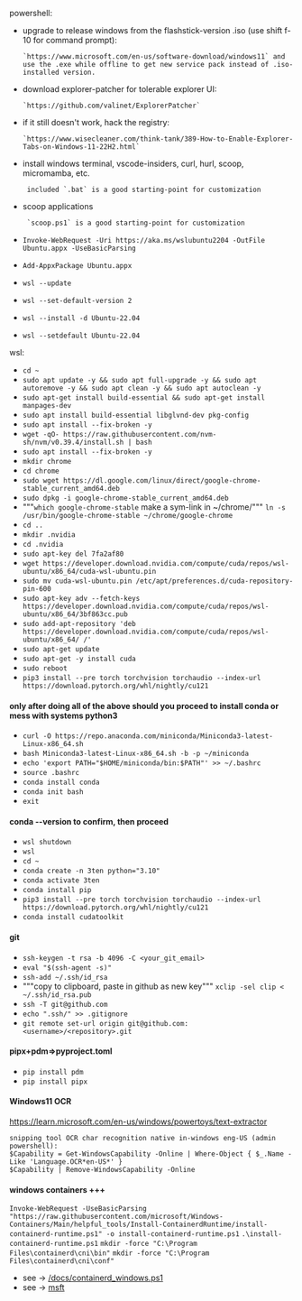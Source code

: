 powershell:
 - upgrade to release windows from the flashstick-version .iso (use shift f-10 for command prompt): 
 
       `https://www.microsoft.com/en-us/software-download/windows11` and use the .exe while offline to get new service pack instead of .iso-installed version.
 - download explorer-patcher for tolerable explorer UI:

       `https://github.com/valinet/ExplorerPatcher`
 - if it still doesn't work, hack the registry:

       `https://www.wisecleaner.com/think-tank/389-How-to-Enable-Explorer-Tabs-on-Windows-11-22H2.html`

 - install windows terminal, vscode-insiders, curl, hurl, scoop, micromamba, etc.

        included `.bat` is a good starting-point for customization
 - scoop applications

        `scoop.ps1` is a good starting-point for customization
 - `Invoke-WebRequest -Uri https://aka.ms/wslubuntu2204 -OutFile Ubuntu.appx -UseBasicParsing`
 - `Add-AppxPackage Ubuntu.appx`
 - `wsl --update`
 - `wsl --set-default-version 2`
 - `wsl --install -d Ubuntu-22.04`
 - `wsl --setdefault Ubuntu-22.04`

wsl:
 - `cd ~`
 - `sudo apt update -y && sudo apt full-upgrade -y && sudo apt autoremove -y && sudo apt clean -y && sudo apt autoclean -y`
 - `sudo apt-get install build-essential && sudo apt-get install manpages-dev`
 - `sudo apt install build-essential libglvnd-dev pkg-config`
 - `sudo apt install --fix-broken -y`
 - `wget -qO- https://raw.githubusercontent.com/nvm-sh/nvm/v0.39.4/install.sh | bash`
 - `sudo apt install --fix-broken -y`
 - `mkdir chrome`
 - `cd chrome`
 - `sudo wget https://dl.google.com/linux/direct/google-chrome-stable_current_amd64.deb`
 - `sudo dpkg -i google-chrome-stable_current_amd64.deb`
 - """`which google-chrome-stable` make a sym-link in ~/chrome/""" `ln -s /usr/bin/google-chrome-stable ~/chrome/google-chrome`
 - `cd ..` 
 - `mkdir .nvidia`
 - `cd .nvidia`
 - `sudo apt-key del 7fa2af80`
 - `wget https://developer.download.nvidia.com/compute/cuda/repos/wsl-ubuntu/x86_64/cuda-wsl-ubuntu.pin`
 - `sudo mv cuda-wsl-ubuntu.pin /etc/apt/preferences.d/cuda-repository-pin-600`
 - `sudo apt-key adv --fetch-keys https://developer.download.nvidia.com/compute/cuda/repos/wsl-ubuntu/x86_64/3bf863cc.pub`
 - `sudo add-apt-repository 'deb https://developer.download.nvidia.com/compute/cuda/repos/wsl-ubuntu/x86_64/ /'`
 - `sudo apt-get update`
 - `sudo apt-get -y install cuda`
 - `sudo reboot`
 - `pip3 install --pre torch torchvision torchaudio --index-url https://download.pytorch.org/whl/nightly/cu121`
#### only after doing all of the above should you proceed to install conda or mess with systems python3
 - `curl -O https://repo.anaconda.com/miniconda/Miniconda3-latest-Linux-x86_64.sh`
 - `bash Miniconda3-latest-Linux-x86_64.sh -b -p ~/miniconda`
 - `echo 'export PATH="$HOME/miniconda/bin:$PATH"' >> ~/.bashrc`
 - `source .bashrc`
 - `conda install conda`
 - `conda init bash`
 - `exit`
#### conda --version to confirm, then proceed
 - `wsl shutdown`
 - `wsl`
 - `cd ~`
 - `conda create -n 3ten python="3.10"`
 - `conda activate 3ten`
 - `conda install pip`
 - `pip3 install --pre torch torchvision torchaudio --index-url https://download.pytorch.org/whl/nightly/cu121`
 - `conda install cudatoolkit`
#### git
 - `ssh-keygen -t rsa -b 4096 -C <your_git_email>`
 - `eval "$(ssh-agent -s)"`
 - `ssh-add ~/.ssh/id_rsa`
 - """copy to clipboard, paste in github as new key""" `xclip -sel clip < ~/.ssh/id_rsa.pub`
 - `ssh -T git@github.com`
 - `echo ".ssh/" >> .gitignore`
 - `git remote set-url origin git@github.com:<username>/<repository>.git`
#### pipx+pdm=>pyproject.toml
 - `pip install pdm`
 - `pip install pipx`


#### Windows11 OCR
https://learn.microsoft.com/en-us/windows/powertoys/text-extractor

    snipping tool OCR char recognition native in-windows eng-US (admin powershell):
    $Capability = Get-WindowsCapability -Online | Where-Object { $_.Name -Like 'Language.OCR*en-US*' }
    $Capability | Remove-WindowsCapability -Online

#### windows containers +++
`Invoke-WebRequest -UseBasicParsing "https://raw.githubusercontent.com/microsoft/Windows-Containers/Main/helpful_tools/Install-ContainerdRuntime/install-containerd-runtime.ps1" -o install-containerd-runtime.ps1`
`.\install-containerd-runtime.ps1`
`mkdir -force "C:\Program Files\containerd\cni\bin"`
`mkdir -force "C:\Program Files\containerd\cni\conf"`
 - see -> [/docs/containerd_windows.ps1](/docs/containerd_windows.ps1)
 - see -> [msft](https://learn.microsoft.com/en-us/virtualization/windowscontainers/quick-start/run-your-first-container)
